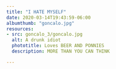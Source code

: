 ```yaml
---
title: "I HATE MYSELF"
date: 2020-03-14T19:43:59-06:00
albumthumb: "goncalo.jpg"
resources:
- src: goncalo_3/goncalo.jpg
  alt: A drunk idiot
  phototitle: Loves BEER AND PONNIES
  description: MORE THAN YOU CAN THINK

---
```


